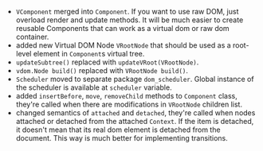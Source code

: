 - `VComponent` merged into `Component`. If you want to use raw DOM,
  just overload render and update methods. It will be much easier to
  create reusable Components that can work as a virtual dom or raw dom
  container.
- added new Virtual DOM Node `VRootNode` that should be used as a
  root-level element in `Component`s virtual tree.
- `updateSubtree()` replaced with `updateVRoot(VRootNode)`.
- `vdom.Node build()` replaced with `VRootNode build()`.
- `Scheduler` moved to separate package `dom_scheduler`. Global
  instance of the scheduler is available at `scheduler` variable.
- added `insertBefore`, `move`, `removeChild` methods to `Component`
  class, they're called when there are modifications in `VRootNode`
  children list.
- changed semantics of `attached` and `detached`, they're called when
  nodes attached or detached from the attached `Context`. If the item
  is detached, it doesn't mean that its real dom element is detached
  from the document. This way is much better for implementing
  transitions.